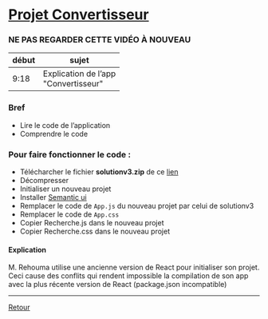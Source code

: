 # [Projet Convertisseur](https://crosemont.sharepoint.com/sites/msteams_0202a0/_layouts/15/stream.aspx?id=%2Fsites%2Fmsteams%5F0202a0%2FShared%20Documents%2FGeneral%2FRecordings%2FZ%2DS%C3%A9ance%2010%20%2D%20JEUDI%2008%20dec%202022%20ROUTING%20%28REACT%20APPLICATION%203%29%2FHYPERM%C3%89DIA%20II%2D20221208%5F104517%2DMeeting%20Recording%2Emp4&referrer=Teams%2ETEAMS%2DELECTRON&referrerScenario=teamsSdk%2DopenFilePreview)
### **NE PAS REGARDER CETTE VIDÉO À NOUVEAU**

| début | sujet                                    |
|-------|------------------------------------------|
| 9:18  | Explication de l’app <br>"Convertisseur" | 

### **Bref** 
- Lire le code de l’application
- Comprendre le code 

### Pour faire fonctionner le code :
- Télécharcher le fichier **solutionv3.zip** de ce [lien](https://drive.google.com/drive/folders/1Rm9YGNTw3swXKwXqozR89p9ndGbJkSKK)
- Décompresser
- Initialiser un nouveau projet
- Installer [Semantic ui]()
- Remplacer le code de `App.js` du nouveau projet par celui de solutionv3
- Remplacer le code de `App.css`
- Copier Recherche.js dans le nouveau projet
- Copier Recherche.css dans le nouveau projet
#### Explication
M. Rehouma utilise une ancienne version de React pour initialiser son projet. Ceci cause des conflits qui rendent impossible la compilation de son app avec la plus récente version de React (package.json incompatible)

---

[Retour](Cours11.md) 
